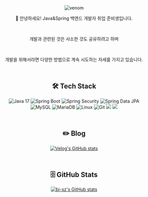 <div align="center">

  ![venom](https://capsule-render.vercel.app/api?type=venom&height=200&text=Welcome%20JJH%20github%20!&fontSize=70&color=0:8871e5,100:b678c4&stroke=b678c4)

  🚀 안녕하세요! Java&Spring 백엔드 개발자 취업 준비생입니다.

  <br/>
  
  개발과 관련된 것은 사소한 것도 공유하려고 하며

  <br/>
  
  개발을 위해서라면 다양한 방법으로 계속 시도하는 자세를 가지고 있습니다.

  <br/>

  ## 🛠 Tech Stack

  ![Java 17](https://img.shields.io/badge/Java-007396?style=flat-square&logo=OpenJDK&logoColor=white)
  ![Spring Boot](https://img.shields.io/badge/Spring_Boot-6DB33F?style=flat-square&logo=springboot&logoColor=white)
  ![Spring Security](https://img.shields.io/badge/Spring_Security-6DB33F?style=flat-square&logo=springsecurity&logoColor=white)
  ![Spring Data JPA](https://img.shields.io/badge/Spring_Data_JPA-6DB33F?style=flat-square&logo=buffer&logoColor=white)  
  ![MySQL](https://img.shields.io/badge/MySQL-4479A1?style=flat-square&logo=MySQL&logoColor=white)
  ![MariaDB](https://img.shields.io/badge/MariaDB-003545?style=flat-square&logo=mariadb&logoColor=white)
  ![Linux](https://img.shields.io/badge/Linux-FCC624?style=flat-square&logo=linux&logoColor=black)
  ![Git](https://img.shields.io/badge/git-%23F05033.svg?style=flat-square&logo=git&logoColor=white)
  <img src="https://img.shields.io/badge/IntelliJ IDEA-000000.svg?style=flat-square&logo=intellij-idea&logoColor=white">
  <img src="https://img.shields.io/badge/DBeaver-4D4D4D?style=flat-square&logo=dbeaver&logoColor=white">

  <br/>

  ## ✏️ Blog
  
  [![Velog's GitHub stats](https://velog-readme-stats.vercel.app/api?name=jjjaehoon)](https://github.com/eungyeole/velog-readme-stats)

  <br/>

  ## 🗄 GitHub Stats

  [![bi-sz's GitHub stats](https://github-readme-stats.vercel.app/api?username=jjjaehoon&include_all_commits=true&show_icons=true&theme=cobalt)](https://github.com/bi-sz/github-readme-stats)

</div>
